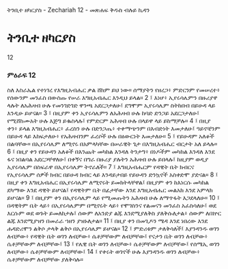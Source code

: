 ﻿
 ትንቢተ ዘካርያስ - Zechariah 12 - መጽሐፍ ቅዱስ ብሉይ ኪዳን
# ትንቢተ ዘካርያስ
12
### ምዕራፍ 12
ስለ እስራኤል የተነገረ የእግዚአብሔር ቃል ሸክም ይህ ነው። ሰማያትን የዘረጋ፥ ምድርንም የመሠረተ፥ የሰውንም መንፈስ በውስጡ የሠራ እግዚአብሔር እንዲህ ይላል።
2 ፤ እነሆ፥ ኢየሩሳሌምን በዙሪያዋ ላሉት ለአሕዛብ ሁሉ የመንገድገድ ዋንጫ አደርጋታለሁ፤ ደግሞም ኢየሩሳሌም ስትከበብ በይሁዳ ላይ እንዲሁ ይሆናል።
3 ፤ በዚያም ቀን ኢየሩሳሌምን ለአሕዛብ ሁሉ ከባድ ድንጋይ አደርጋታለሁ፤ የሚሸከሙአት ሁሉ እጅግ ይቈስላሉ፤ የምድርም አሕዛብ ሁሉ በላይዋ ላይ ይከማቻሉ።
4 ፤ በዚያ ቀን፥ ይላል እግዚአብሔር፥ ፈረስን ሁሉ በድንጋጤ፥ ተቀማጭንም በእብድነት እመታለሁ፤ ዓይኖቼንም በይሁዳ ላይ እከፍታለሁ፥ የአሕዛብንም ፈረሶች ሁሉ በዕውርነት እመታለሁ።
5 ፤ የይሁዳም አለቆች በልባቸው። በኢየሩሳሌም ለሚኖሩ በአምላካቸው በሠራዊት ጌታ በእግዚአብሔር ብርታት አለ ይላሉ።
6 ፤ በዚያ ቀን የይሁዳን አለቆች በእንጨት መካከል እንዳለ ትንታግ፥ በነዶችም መካከል እንዳለ እንደ ፋና ነበልባል አደርጋቸዋለሁ፤ በቀኝና በግራ በዙሪያ ያሉትን አሕዛብ ሁሉ ይበላሉ፤ ከዚያም ወዲያ ኢየሩሳሌም በስፍራዋ በኢየሩሳሌም ትኖራለች።
7 ፤ እግዚአብሔርም የዳዊት ቤት ክብርና የኢየሩሳሌም ሰዎች ክብር በይሁዳ ክብር ላይ እንዳይታበይ የይሁዳን ድንኳኖች አስቀድሞ ያድናል።
8 ፤ በዚያ ቀን እግዚአብሔር በኢየሩሳሌም ለሚኖሩት ይመክትላቸዋል፤ በዚያም ቀን ከእነርሱ መካከል ደካማው እንደ ዳዊት ይሆናል፤ የዳዊትም ቤት በፊታቸው እንደ እግዚአብሔር መልአክ እንደ አምላክ ይሆናል።
9 ፤ በዚያም ቀን በኢየሩሳሌም ላይ የሚመጡትን አሕዛብ ሁሉ ለማጥፋት እጋደላለሁ።
10 ፤ በዳዊትም ቤት ላይ፥ በኢየሩሳሌምም በሚኖሩት ላይ፥ የሞገስንና የልመናን መንፈስ አፈስሳለሁ፤ ወደ እርሱም ወደ ወጉት ይመለከታሉ፤ ሰውም ለአንድያ ልጁ እንደሚያለቅስ ያለቅሱለታል፥ ሰውም ለበኵር ልጁ እንደሚያዝን በመራራ ኀዘን ያዝኑለታል።
11 ፤ በዚያ ቀን በመጊዶን ሜዳ እንደ ነበረው እንደ ሐዳድሪሞን ልቅሶ ታላቅ ልቅሶ በኢየሩሳሌም ይሆናል።
12 ፤ ምድሪቱም ታለቅሳለች፤ እያንዳንዱ ወገን ለብቻው፥ የዳዊት ቤት ወገን ለብቻው፥ ሴቶቻቸውም ለብቻቸው፤ የናታን ቤት ወገን ለብቻው፥ ሴቶቻቸውም ለብቻቸው፤
13 ፤ የሌዊ ቤት ወገን ለብቻው፥ ሴቶቻቸውም ለብቻቸው፤ የሰሜኢ ወገን ለብቻው፥ ሴቶቻቸውም ለብቻቸው፤
14 ፤ የቀሩት ወገኖች ሁሉ እያንዳንዱ ወገን ለብቻው፥ ሴቶቻቸውም ለብቻቸው ያለቅሳሉ።
